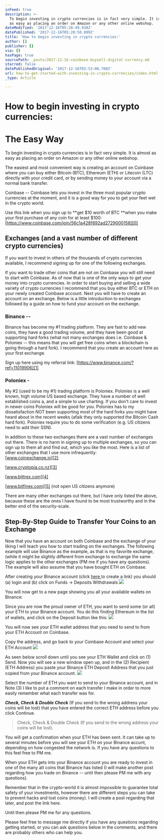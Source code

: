 ```yaml
---
inFeed: true
description: >-
  To begin investing in crypto currencies is in fact very simple. It is almost
  as easy as placing an order on Amazon or any other online webshop.
dateModified: '2017-12-16T05:28:49.938Z'
datePublished: '2017-12-16T05:28:50.899Z'
title: 'How to begin investing in crypto currencies:'
author: []
publisher: {}
via: {}
hasPage: true
sourcePath: _posts/2017-12-16-coinbase-buysell-digital-currency.md
starred: false
datePublishedOriginal: '2017-12-16T02:53:06.760Z'
url: how-to-get-started-with-investing-in-crypto-currencies/index.html
_type: Article

---
```

# How to begin investing in crypto currencies:

# The Easy Way

To begin investing in crypto currencies is in fact very simple. It is almost as easy as placing an order on Amazon or any other online webshop.

The easiest and most convenient way is creating an account on Coinbase where you can buy either Bitcoin (BTC), Ethereum (ETH) or Litecoin (LTC) directly with your credit card, or by sending money to your account via a normal bank transfer.

Coinbase -- Coinbase lets you invest in the three most popular crypto currencies at the moment, and it is a good way for you to get your feet wet in the crypto world.

Use this link when you sign up to **get $10 worth of BTC **when you make your first purchase of any coin for at least $100: [https://www.coinbase.com/join/56c1a428f892ad2729000158][0]

## Exchanges (and a vast number of different crypto currencies)

If you want to invest in others of the thousands of crypto currencies available, I recommend signing up for one of the following exchanges.

If you want to trade other coins that are not on Coinbase you will still need to start with Coinbase. As of now that is one of the only ways to get your money into crypto currencies. In order to start buying and selling a wide variety of crypto currencies I recommend that you buy either BTC or ETH on your newly created Coinbase account. Next you will have to create an account on an exchange. Below is a little introduction to exchanges followed by a guide on how to fund your account on the exchange.

### Binance --

Binance has become my \#1 trading platform. They are fast to add new coins, they have a good trading volume, and they have been good at supporting hard forks (what not many exchanges does i.e. Coinbase & Poloniex -- this means that you will get free coins when a blockchain is going through a hard fork). I recommend that you create an account here as your first exchange.

Sign up here using my referral link: [https://www.binance.com/?ref=11019906][1]

### Poloniex -

My \#2 (used to be my \#1) trading platform is Poloniex. Poloniex is a well known, high volume US based exchange. They have a number of well established coins a, and a simple to use charting. If you don't care to invest in newer coins Poloniex will be good for you. Poloniex has to my dissatisfaction NOT been supporting most of the hard forks you might have heard about in the recent weeks (afaik they only supported the Bitcoin Cash hard fork). Poloniex require you to do some verification (e.g. US citizens need to add their SSN).

In addition to these two exchanges there are a vast number of exchanges out there. There is no harm in signing up to multiple exchanges, so you can sign up to them all and find out, which you like the most. Here is a list of other exchanges that I use more infrequently:  
[www.coinexchange.io][2]

[www.cryptopia.co.nz][3]

[www.bittrex.com][4]

[www.bitfinex.com][5] (not open US citizens anymore)

There are many other exchanges out there, but I have only listed the above, because these are the ones I have found to be most trustworthy and in the better end of the security-scale.

## Step-By-Step Guide to Transfer Your Coins to an Exchange

Now that you have an account on both Coinbase and the exchange of your liking I will teach you how to start trading on the exchanges. The following example will use Binance as the example, as that is my favorite exchange, (while it might be slightly different from exchange to exchange the same logic applies to the other exchanges (PM me if you have any questions). The example will also assume that you have bought ETH on Coinbase.

After creating your Binance account (click [here ][6]to create a link) you should (a) login and (b) click on Funds -\> Deposits Withdrawals
![](https://the-grid-user-content.s3-us-west-2.amazonaws.com/06a46808-84a8-42e4-accb-e331426149f7.png)

You will now get to a new page showing you all your available wallets on Binance:

Since you are now the proud owner of ETH, you want to send some (or all) your ETH to your Binance account. You do this finding Ethereum in the list of wallets, and click on the Deposit button like this:
![](https://the-grid-user-content.s3-us-west-2.amazonaws.com/bfa01029-72d9-4961-a43f-3dc9c33472b1.png)

You will now see your ETH wallet address that you need to send to from your ETH Account on Coinbase.

Copy the address, and go back to your Coinbase Account and select your ETH Account
![](https://the-grid-user-content.s3-us-west-2.amazonaws.com/9198abca-ff12-4a83-8487-a7304395358c.png)

As seen below scroll down until you see your ETH Wallet and click on (1) Send. Now you will see a new window open up, and in the (2) Recipient (ETH Address) you paste your Binance ETH Deposit Address that you just copied from your Binance account.
![](https://the-grid-user-content.s3-us-west-2.amazonaws.com/b14ba47a-aac8-4bfe-b1f6-0811f6b68a58.png)

Select the number of ETH you want to send to your Binance account, and in Note (3) I like to put a comment on each transfer I make in order to more easily remember what each transfer was for.

_**Check, Check & Double Check**_ (If you send to the wrong address your coins will be lost) that you have entered the correct ETH address before you click Continue.

> Check, Check & Double Check (If you send to the wrong address your coins will be lost). 

You will get a confirmation when your ETH has been sent. It can take up to several minutes before you will see your ETH on your Binance accunt, depending on how congested the network is. If you have any questions to this feel free to PM me.

When your ETH gets into your Binance account you are ready to invest in one of the many alt coins that Binance has listed (I will make another post regarding how you trade on Binance -- until then please PM me with any questions).

Remember that in the crypto-world it is almost impossible to guarantee total safety of your investments, however there are different steps you can take to prevent hacks and lost coins (money). I will create a post regarding that later, and post the link here.

Until then please PM me for any questions.

Please feel free to message me directly if you have any questions regarding getting started, or you can ask questions below in the comments, and there are probably others who can help you.

[0]: https://www.coinbase.com/join/56c1a428f892ad2729000158
[1]: https://l.facebook.com/l.php?u=https%3A%2F%2Fwww.binance.com%2F%3Fref%3D11019906&h=ATNTiIlQbaYyvXhscSIozye66qkA7TNf4sJvncZYL_XtGlJfwbXNs-EWPqCeAkIeSuHg8wvGM9897Ch697H_Jh3AbVSqacCmkXgh7j2XxFabXWOBXNPCZ6qo_vM3ooUyHRh76jRckF3abmgb4udTmIMJMa2CxsNZH6H6wRZGEZEkkeqsPpT6M8OFBxKWrjzD9n-6q8ZDZZJU95hiyIiTRUPbYE5h-YBP22XSqMlp5IlDf_eQFbw0Ys89wvqTrgL73QOfuEaFFS7YCflYJzjpuhHaJwmoBHaIgeijgUtAmPK9
[2]: https://l.facebook.com/l.php?u=http%3A%2F%2Fwww.coinexchange.io%2F&h=ATPs-maxeayyOoknMYvdRQSLbHgrX1gCHmfXA9MbO1ZpAP29gx76tus95wFJn9MwR7YX6P8PNClHwPo0L5Ba1QeB9KtssgLQvSd5jM5KnKiy1PbfHa4CRT1QwzlehC-L1YMa6jr6Yp_doELnrwU8yL0u5z6nH_mMgiocNBKAfoE68-0a8PCj-Vw6cvW1amgPNzybBGK0QXxMEpL9v_Zv4bzrUk_DV7eWa16WT4RuR4D2NNRQ3NS7X0brqnkwFAwTpfDOe5JPY-t4vmoZxdo7We63hHsLZxA-STWFthE3ekhi
[3]: https://l.facebook.com/l.php?u=http%3A%2F%2Fwww.cryptopia.co.nz%2F&h=ATMTHw4v1Ks7qm3IktQ1Erf7T8RmE6w4mfpdfaNljzzTpaIgYwGXzAvN_dvWjYvbEoz2mElaBzIKx7uQEgE69q0GR1IjGmrXemG4tbIff8lGvpfo04zMgW5NZlYk1qXDiHABP8OnGokK0KnsR56HvZKb6ltwKXgnGAF6GXT3oLVlZ2xTfdI8b0YHIURrdyHL6M4iwQ2OMzVhM_8LiWXazqJOteodzBrfB26N3eSCYepGNeCepL7nY2RX7qHUC86l4qGf_qHXQuucGgZi69AO3TLCPGuh6FKMfoPWO0sdIcMd
[4]: https://l.facebook.com/l.php?u=http%3A%2F%2Fwww.bittrex.com%2F&h=ATPS5NglCoXk48EQUyeiY0YdDjvAI-PJulHVAb7XoEfwnmBFsi0j6rzmfmnwyOMnZeLIgy2h9Jttbu1ALss6zW_ui_vp1OAhmxZqpyjIpNyt-nzeAGFvw6hMyc_rWOm05ypoFAFtbn3JeVzCR0bcnfXzcwHdOh4jNGpGLqPAPzyUR4dNEzLjiRnzWIAqTZMsA021rBdBMW3DxGw2s07Edvoh-OF4hhfLEbJhdAdtti9hDsROIw6HrW5L9Je1ZWg5NgdwIViK2b0ksxFehim8jC_QCjRAtu0fiPc9D3-hqJhC
[5]: https://l.facebook.com/l.php?u=http%3A%2F%2Fwww.bitfinex.com%2F&h=ATNsh_hUYfLwXfrXsW490OGzooVCWMcdYuuiAg4l1Tzdwk_0SQyk4kVjJzuerc3eXIcEOzr46fvAh0-EaF0azVkh7unrLalR7e_p0xWbYZnqZ5AuRZBa0H468gL3IjOc5VxIeejwt2dN2Zs9dG0y9O-Fj9BOGD7KtBnS5B-dZAvbBqvQHKRmoOXyc-HYIrYTd0MjuSem69Yrn_IsP173H32DK587uL3s9OXSFATCJU6Q9NzJ0p8_62aBeCen3DKgf5wKpYxX36qa3pmEHZb8c4gTrNKut1QYdSkkdwk1hJSJ
[6]: https://www.binance.com/?ref=11019906 "Create Binance Account"